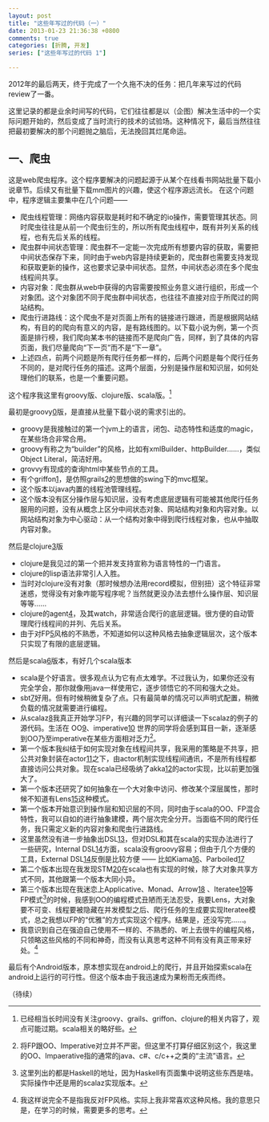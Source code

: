 ```yaml
---
layout: post
title: "这些年写过的代码（一）"
date: 2013-01-23 21:36:38 +0800
comments: true
categories: [折腾, 开发]
series: ["这些年写过的代码 1"]

---
```



2012年的最后两天，终于完成了一个久拖不决的任务：把几年来写过的代码review了一番。

<!-- more -->

这里记录的都是业余时间写的代码，它们往往都是以（企图）解决生活中的一个实际问题开始的，然后变成了当时流行的技术的试验场。这种情况下，最后当然往往把最初要解决的那个问题抛之脑后，无法挽回其烂尾命运。

## 一、爬虫
这是web爬虫程序。这个程序要解决的问题起源于从某个在线看书网站批量下载小说章节。后续又有批量下载mm图片的兴趣，使这个程序源远流长。
在这个问题中，程序逻辑主要集中在几个问题——


* 爬虫线程管理：网络内容获取是耗时和不确定的io操作，需要管理其状态。同时爬虫往往是从前一个爬虫衍生的，所以所有爬虫线程中，既有并列关系的线程，也有先后关系的线程。
* 爬虫群中间状态管理：爬虫群不一定能一次完成所有想要内容的获取，需要把中间状态保存下来，同时由于web内容是持续更新的，爬虫群也需要支持发现和获取更新的操作，这也要求记录中间状态。显然，中间状态必须在多个爬虫线程间共享。
* 内容对象：爬虫群从web中获得的内容需要按照业务意义进行组织，形成一个对象团。这个对象团不同于爬虫群中间状态，也往往不直接对应于所爬过的网站结构。
* 爬虫行进路线：这个爬虫不是对页面上所有的链接进行跟进，而是根据网站结构，有目的的爬向有意义的内容，是有路线图的。以下载小说为例，第一个页面是排行榜，我们爬向某本书的链接而不是爬向广告，同样，到了具体的内容页面，我们尽量爬向“下一页”而不是“下一章”。
* 上述四点，前两个问题是所有爬行任务都一样的，后两个问题是每个爬行任务不同的，是对爬行任务的描述。这两个层面，分别是操作层和知识层，如何处理他们的联系，也是一个重要问题。

这个程序我这里有groovy版、clojure版、scala版。[^1]

最初是groovy[0]版，是直接从批量下载小说的需求引出的。

* groovy是我接触过的第一个jvm上的语言，闭包、动态特性和适度的magic，在某些场合非常合用。
* groovy有称之为“builder”的风格，比如有xmlBuilder、httpBuilder……，类似Object Literal，简洁好用。
* grovvy有现成的查询html中某些节点的工具。
* 有个griffon[1]，是仿照grails[2]的思想做的swing下的mvc框架。
* 这个版本以java内置的线程池管理线程。
* 这个版本没有区分操作层与知识层，没有考虑底层逻辑有可能被其他爬行任务服用的问题，没有从概念上区分中间状态对象、网站结构对象和内容对象。以网站结构对象为中心驱动：从一个结构对象中得到爬行线程对象，也从中抽取内容对象。

然后是clojure[3]版

* clojure是我见过的第一个把并发支持宣称为语言特性的一门语言。
* clojure的lisp语法非常引人入胜。
* 当时对clojure没有对象（那时候想办法用record模拟，但别扭）这个特征非常迷惑，觉得没有对象咋能写程序呢？当然就更没办法去想什么操作层、知识层等等……
* clojure的agent[4]，及其watch，非常适合爬行的底层逻辑。很方便的自动管理爬行线程间的并列、先后关系。
* 由于对FP[5]风格的不熟悉，不知道如何以这种风格去抽象逻辑层次，这个版本只实现了有限的底层逻辑。

然后是scala[6]版本，有好几个scala版本

* scala是个好语言。很多观点认为它有点太难学。不过我认为，如果你还没有完全学会，那你就像用java一样使用它，逐步领悟它的不同和强大之处。
* sbt[7]好用。但有时候稍微复杂了点。只有最简单的情况可以声明式配置，稍微负载的情况就需要进行编程。
* 从scalaz[8]我真正开始学习FP，有兴趣的同学可以详细读一下scalaz的例子的源代码。生活在 OO[9]、imperative[10] 世界的同学将会感到耳目一新，逐渐感到OO乃至imperative在某些方面相对乏力[^4]。
* 第一个版本我纠结于如何实现对象在线程间共享，我采用的策略是不共享，把公共对象封装在actor[11]之下，由actor机制实现线程间通讯，不是所有线程都直接访问公共对象。现在scala已经吸纳了akka[12]的actor实现，比以前更加强大了。
* 第一个版本还研究了如何抽象在一个大对象中访问、修改某个深层属性，那时候不知道有Lens[15]这种模式。
* 第一个版本开始意识到操作层和知识层的不同，同时由于scala的OO、FP混合特性，我可以自如的进行抽象建模，两个层次完全分开。当面临不同的爬行任务，我只需定义新的内容对象和爬虫行进路线。
* 这里虽然没有进一步抽象出DSL[13]，但对DSL和其在scala的实现办法进行了一些研究，Internal DSL[14]方面，scala没有groovy容易；但由于几个方便的工具，External DSL[14]反倒是比较方便 —— 比如Kiama[16]、Parboiled[17]
* 第二个版本出现在我发现STM[20]在scala也有实现的时候，除了大对象共享方式不同，其他跟第一个版本大同小异。
* 第三个版本出现在我迷恋上Applicative、Monad、Arrow[18] 、Iteratee[19]等FP模式[^2]的时候，我感到OO的编程模式丑陋而无法忍受，我要Lens，大对象要不可变、线程要被隐藏在并发模型之后、爬行任务的生成要实现Iteratee模式，总之我想以FP的“优雅”的方式实现这个程序。结果是，还没写完……。
* 我意识到自己在强迫自己使用不一样的、不熟悉的、听上去很牛的编程风格，只领略这些风格的不同和神奇，而没有认真思考这种不同有没有真正带来好处。[^3]

最后有个Android版本，原本想实现在android上的爬行，并且开始探索scala在android上运行的可行性。但这个版本由于我迅速成为果粉而无疾而终。

（待续）

[0]: http://groovy.codehaus.org
[1]: http://griffon.codehaus.org
[2]: http://grails.org
[3]: http://clojure.org
[4]: http://clojure.org/agents
[5]: http://en.wikipedia.org/wiki/Functional_programming
[6]: http://www.scala-lang.org
[7]: http://www.scala-sbt.org
[8]: http://code.google.com/p/scalaz/
[9]: http://en.wikipedia.org/wiki/Object-oriented_programming
[10]: http://en.wikipedia.org/wiki/Imperative_programming
[11]: http://www.scala-lang.org/node/242
[12]: http://akka.io
[13]: http://en.wikipedia.org/wiki/Domain-specific_language
[14]: http://martinfowler.com/bliki/DomainSpecificLanguage.html
[15]: https://blog.stackmob.com/2012/02/an-introduction-to-lenses-in-scalaz/
[16]: http://kiama.googlecode.com
[17]: https://github.com/sirthias/parboiled/wiki/parboiled-for-Scala
[18]: http://www.haskell.org/haskellwiki/Typeclassopedia
[19]: http://www.haskell.org/haskellwiki/Enumerator_and_iteratee
[20]: http://nbronson.github.com/scala-stm/

[^1]: 已经相当长时间没有关注groovy、grails、griffon、clojure的相关内容了，观点可能过期。scala相关的略好些。
[^2]: 这里列出的都是Haskell的地址，因为Haskell有页面集中说明这些东西是啥。实际操作中还是用的scalaz实现版本。
[^3]: 我这样说完全不是指我反对FP风格。实际上我非常喜欢这种风格。我的意思只是，在学习的时候，需要更多的思考。
[^4]: 将FP跟OO、Imperative对立并不严密。但这里不打算仔细区别这个，我这里的OO、Impaerative指的通常的java、c#、c/c++之类的“主流”语言。
